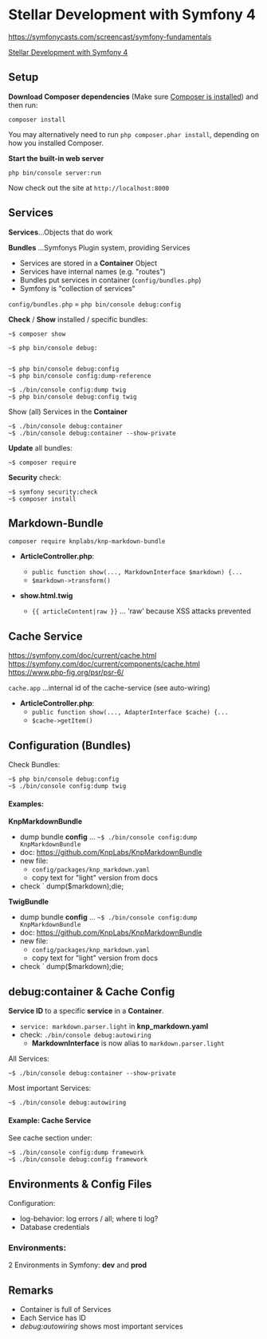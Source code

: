 # Stellar Development with Symfony 4
https://symfonycasts.com/screencast/symfony-fundamentals

[Stellar Development with Symfony 4](https://knpuniversity.com/screencast/symfony4)

## Setup
**Download Composer dependencies** (Make sure  [Composer is installed](https://getcomposer.org/download/))
and then run:
```
composer install
```

You may alternatively need to run `php composer.phar install`, depending
on how you installed Composer.

**Start the built-in web server**
```
php bin/console server:run
```

Now check out the site at `http://localhost:8000`

## Services
**Services**...Objects that do work

**Bundles** ...Symfonys Plugin system, providing Services

+ Services are stored in a **Container** Object
+ Services have internal names (e.g. "routes")
+ Bundles put services in container (`config/bundles.php`)
+ Symfony is "collection of services"

`config/bundles.php` = `php bin/console debug:config`

**Check** / **Show** installed / specific bundles:
```angular2html
~$ composer show

~$ php bin/console debug:


~$ php bin/console debug:config
~$ php bin/console config:dump-reference

~$ ./bin/console config:dump twig
~$ php bin/console debug:config twig
```


Show (all) Services in the **Container**
```angular2html
~$ ./bin/console debug:container 
~$ ./bin/console debug:container --show-private
```


**Update** all bundles:
```angular2html
~$ composer require
```

**Security** check:
```angular2html
~$ symfony security:check
~$ composer install
```

## Markdown-Bundle

`composer require knplabs/knp-markdown-bundle`

+ **ArticleController.php**:
    + `public function show(..., MarkdownInterface $markdown) {...`
    + `$markdown->transform()`

+ **show.html.twig**
    + `{{ articleContent|raw }}`  ... 'raw' because XSS attacks prevented
    
## Cache Service
https://symfony.com/doc/current/cache.html  
https://symfony.com/doc/current/components/cache.html   
https://www.php-fig.org/psr/psr-6/

`cache.app` ...internal id of the cache-service (see auto-wiring)

+ **ArticleController.php**:
    + `public function show(..., AdapterInterface $cache) {...`
    + `$cache->getItem()`

## Configuration (Bundles)
Check Bundles:
```angular2html
~$ php bin/console debug:config
~$ ./bin/console config:dump twig
```
#### Examples: 
**KnpMarkdownBundle**
+ dump bundle **config** ... `~$ ./bin/console config:dump KnpMarkdownBundle`
+ doc: https://github.com/KnpLabs/KnpMarkdownBundle
+ new file: 
    + `config/packages/knp_markdown.yaml` 
    + copy text for "light" version from docs
+ check `        dump($markdown);die;


**TwigBundle**
+ dump bundle **config** ... `~$ ./bin/console config:dump KnpMarkdownBundle`
+ doc: https://github.com/KnpLabs/KnpMarkdownBundle
+ new file: 
    + `config/packages/knp_markdown.yaml` 
    + copy text for "light" version from docs
+ check `        dump($markdown);die;

## debug:container & Cache Config
**Service ID** to a specific **service** in a **Container**.

+ `service: markdown.parser.light` in  **knp_markdown.yaml**
+ check: `./bin/console debug:autowiring`   
    + **MarkdownInterface** is now alias to `markdown.parser.light`     

All Services:
```angular2html
~$ ./bin/console debug:container --show-private
```
Most important Services:
```angular2html
~$ ./bin/console debug:autowiring
```


#### Example: Cache Service

See cache section under:
```angular2html
~$ ./bin/console config:dump framework
~$ ./bin/console debug:config framework
```

## Environments & Config Files
Configuration: 
+ log-behavior: log errors / all; where ti log?
+ Database credentials 

### Environments:
2 Environments in Symfony: **dev** and **prod**
    
    
    
## Remarks
+ Container is full of Services
+ Each Service has ID
+ *debug:autowiring* shows most important services
    
    
    
    
    
    
    
    
    
    
    
    
    
    
    
    